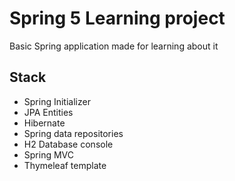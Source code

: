 <a href="https://www.google.com/imgres?imgurl=https%3A%2F%2Fi2.wp.com%2Fcuriotek.com%2Fwp-content%2Fuploads%2F2017%2F06%2FSpring-Logo.png%3Ffit%3D851%252C446%26ssl%3D1&imgrefurl=https%3A%2F%2Fcuriotek.com%2Fjava-que-es-spring%2F&tbnid=xIiRfUEaoQy04M&vet=12ahUKEwj7yYnHvPHoAhUO0oUKHdrTBnAQMygBegUIARDsAQ..i&docid=vZ-mGfOz3Ao1PM&w=851&h=446&q=spring%20framework&client=firefox-b-d&ved=2ahUKEwj7yYnHvPHoAhUO0oUKHdrTBnAQMygBegUIARDsAQ"></a>
# Spring 5 Learning project
Basic Spring application made for learning about it

Stack
----
- Spring Initializer
- JPA Entities
- Hibernate
- Spring data repositories
- H2 Database console
- Spring MVC
- Thymeleaf template

